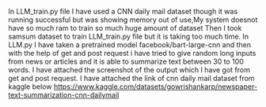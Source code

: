 In LLM_train.py file I have used a CNN daily mail dataset though it was running successful but was showing memory out of use,My system doesnot have so much ram to train so much huge amount of dataset
Then I took samsum dataset to train LLM_train.py file but it is taking too much time.
In LLM.py I have taken a pretrained model facebook/bart-large-cnn and then with the help of get and post request i have tried to give random long inputs from news or articles and it is able to summarize text  between 30 to 100 words.
I have attached the screenshot of the output which I have got from get and post request.
I have attached the link of cnn daily mail dataset from kaggle below
https://www.kaggle.com/datasets/gowrishankarp/newspaper-text-summarization-cnn-dailymail


